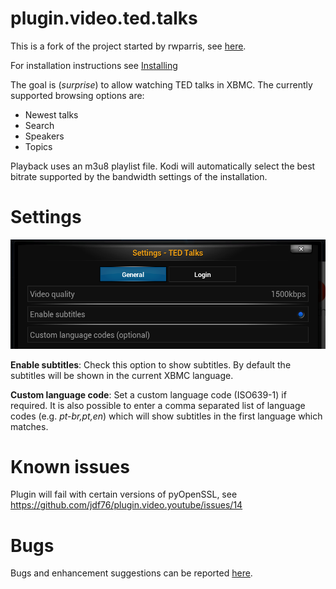 plugin.video.ted.talks
===========================
This is a fork of the project started by rwparris, see
[here](http://forum.xbmc.org/showthread.php?tid=36866).

For installation instructions see
[Installing](https://github.com/moreginger/xbmc-plugin.video.ted.talks/wiki/Installing)

The goal is (_surprise_) to allow watching TED talks in XBMC.
The currently supported browsing options are:
* Newest talks
* Search
* Speakers
* Topics

Playback uses an m3u8 playlist file. Kodi will automatically select the best
bitrate supported by the bandwidth settings of the installation.


Settings
========

![settings screen shot](README/settings.png)

__Enable subtitles__: Check this option to show subtitles.
By default the subtitles will be shown in the current XBMC language.

__Custom language code__: Set a custom language code (ISO639-1) if required.
It is also possible to enter a comma separated list of language codes (e.g. _pt-br,pt,en_)
which will show subtitles in the first language which matches.


Known issues
============

Plugin will fail with certain versions of pyOpenSSL, see
https://github.com/jdf76/plugin.video.youtube/issues/14


Bugs
====
Bugs and enhancement suggestions can be reported
[here](https://github.com/moreginger/xbmc-plugin.video.ted.talks/issues).
